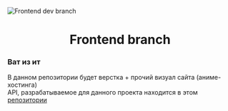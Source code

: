 ![Frontend dev branch](https://i.pinimg.com/originals/84/8e/33/848e332caed26465db2e8a7839046cb1.jpg)

<div id="toc">
  <ul align="center" style="list-style: none">
    <summary>
      <h1>
        Frontend branch
      </h1>
    </summary>
  </ul>
</div>

**<h3>Ват из ит</h3>**
В данном репозитории будет верстка + прочий визуал сайта (аниме-хостинга)<br>
API, разрабатываемое для данного проекта находится в этом [репозитории](https://github.com/theun1c/AnimePlayerAPI)
